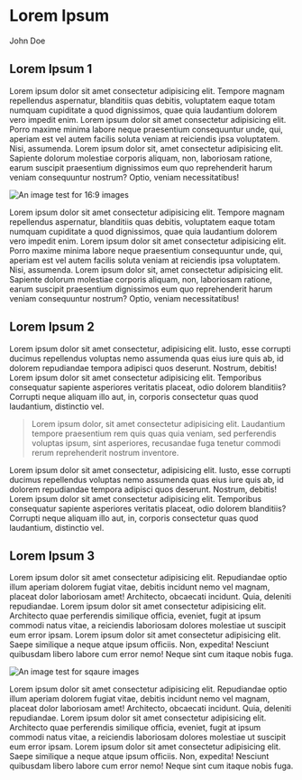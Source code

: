 # Lorem Ipsum

John Doe

## Lorem Ipsum 1

Lorem ipsum dolor sit amet consectetur adipisicing elit. Tempore magnam repellendus aspernatur, blanditiis quas debitis, voluptatem eaque totam numquam cupiditate a quod dignissimos, quae quia laudantium dolorem vero impedit enim. Lorem ipsum dolor sit amet consectetur adipisicing elit. Porro maxime minima labore neque praesentium consequuntur unde, qui, aperiam est vel autem facilis soluta veniam at reiciendis ipsa voluptatem. Nisi, assumenda. Lorem ipsum dolor sit, amet consectetur adipisicing elit. Sapiente dolorum molestiae corporis aliquam, non, laboriosam ratione, earum suscipit praesentium dignissimos eum quo reprehenderit harum veniam consequuntur nostrum? Optio, veniam necessitatibus!

![An image test for 16:9 images](https://placehold.co/1920x1080)

Lorem ipsum dolor sit amet consectetur adipisicing elit. Tempore magnam repellendus aspernatur, blanditiis quas debitis, voluptatem eaque totam numquam cupiditate a quod dignissimos, quae quia laudantium dolorem vero impedit enim. Lorem ipsum dolor sit amet consectetur adipisicing elit. Porro maxime minima labore neque praesentium consequuntur unde, qui, aperiam est vel autem facilis soluta veniam at reiciendis ipsa voluptatem. Nisi, assumenda. Lorem ipsum dolor sit, amet consectetur adipisicing elit. Sapiente dolorum molestiae corporis aliquam, non, laboriosam ratione, earum suscipit praesentium dignissimos eum quo reprehenderit harum veniam consequuntur nostrum? Optio, veniam necessitatibus!

## Lorem Ipsum 2

Lorem ipsum dolor sit amet consectetur, adipisicing elit. Iusto, esse corrupti ducimus repellendus voluptas nemo assumenda quas eius iure quis ab, id dolorem repudiandae tempora adipisci quos deserunt. Nostrum, debitis! Lorem ipsum dolor sit amet consectetur adipisicing elit. Temporibus consequatur sapiente asperiores veritatis placeat, odio dolorem blanditiis? Corrupti neque aliquam illo aut, in, corporis consectetur quas quod laudantium, distinctio vel.

> Lorem ipsum dolor, sit amet consectetur adipisicing elit. Laudantium tempore praesentium rem quis quas quia veniam, sed perferendis voluptas ipsum, sint asperiores, recusandae fuga tenetur commodi rerum reprehenderit nostrum inventore.

Lorem ipsum dolor sit amet consectetur, adipisicing elit. Iusto, esse corrupti ducimus repellendus voluptas nemo assumenda quas eius iure quis ab, id dolorem repudiandae tempora adipisci quos deserunt. Nostrum, debitis! Lorem ipsum dolor sit amet consectetur adipisicing elit. Temporibus consequatur sapiente asperiores veritatis placeat, odio dolorem blanditiis? Corrupti neque aliquam illo aut, in, corporis consectetur quas quod laudantium, distinctio vel.

## Lorem Ipsum 3

Lorem ipsum dolor sit amet consectetur adipisicing elit. Repudiandae optio illum aperiam dolorem fugiat vitae, debitis incidunt nemo vel magnam, placeat dolor laboriosam amet! Architecto, obcaecati incidunt. Quia, deleniti repudiandae. Lorem ipsum dolor sit amet consectetur adipisicing elit. Architecto quae perferendis similique officia, eveniet, fugit at ipsum commodi natus vitae, a reiciendis laboriosam dolores molestiae ut suscipit eum error ipsam. Lorem ipsum dolor sit amet consectetur adipisicing elit. Saepe similique a neque atque ipsum officiis. Non, expedita! Nesciunt quibusdam libero labore cum error nemo! Neque sint cum itaque nobis fuga.

![An image test for sqaure images](https://placehold.co/500x500)

Lorem ipsum dolor sit amet consectetur adipisicing elit. Repudiandae optio illum aperiam dolorem fugiat vitae, debitis incidunt nemo vel magnam, placeat dolor laboriosam amet! Architecto, obcaecati incidunt. Quia, deleniti repudiandae. Lorem ipsum dolor sit amet consectetur adipisicing elit. Architecto quae perferendis similique officia, eveniet, fugit at ipsum commodi natus vitae, a reiciendis laboriosam dolores molestiae ut suscipit eum error ipsam. Lorem ipsum dolor sit amet consectetur adipisicing elit. Saepe similique a neque atque ipsum officiis. Non, expedita! Nesciunt quibusdam libero labore cum error nemo! Neque sint cum itaque nobis fuga.
